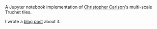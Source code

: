 A Jupyter notebook implementation of [Christopher Carlson][carlson]'s
multi-scale Truchet tiles.

I wrote a [blog post](https://nedbatchelder.com/blog/202208/truchet_images.html)
about it.

[carlson]: https://christophercarlson.com/portfolio/multi-scale-truchet-patterns
